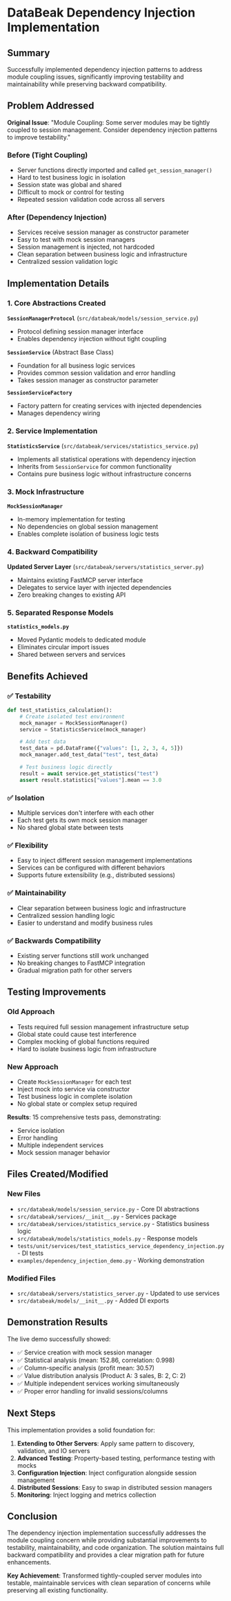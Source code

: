 # DataBeak Dependency Injection Implementation

## Summary

Successfully implemented dependency injection patterns to address module
coupling issues, significantly improving testability and maintainability while
preserving backward compatibility.

## Problem Addressed

**Original Issue**: "Module Coupling: Some server modules may be tightly coupled
to session management. Consider dependency injection patterns to improve
testability."

### Before (Tight Coupling)

- Server functions directly imported and called `get_session_manager()`
- Hard to test business logic in isolation
- Session state was global and shared
- Difficult to mock or control for testing
- Repeated session validation code across all servers

### After (Dependency Injection)

- Services receive session manager as constructor parameter
- Easy to test with mock session managers
- Session management is injected, not hardcoded
- Clean separation between business logic and infrastructure
- Centralized session validation logic

## Implementation Details

### 1. Core Abstractions Created

**`SessionManagerProtocol`** (`src/databeak/models/session_service.py`)

- Protocol defining session manager interface
- Enables dependency injection without tight coupling

**`SessionService`** (Abstract Base Class)

- Foundation for all business logic services
- Provides common session validation and error handling
- Takes session manager as constructor parameter

**`SessionServiceFactory`**

- Factory pattern for creating services with injected dependencies
- Manages dependency wiring

### 2. Service Implementation

**`StatisticsService`** (`src/databeak/services/statistics_service.py`)

- Implements all statistical operations with dependency injection
- Inherits from `SessionService` for common functionality
- Contains pure business logic without infrastructure concerns

### 3. Mock Infrastructure

**`MockSessionManager`**

- In-memory implementation for testing
- No dependencies on global session management
- Enables complete isolation of business logic tests

### 4. Backward Compatibility

**Updated Server Layer** (`src/databeak/servers/statistics_server.py`)

- Maintains existing FastMCP server interface
- Delegates to service layer with injected dependencies
- Zero breaking changes to existing API

### 5. Separated Response Models

**`statistics_models.py`**

- Moved Pydantic models to dedicated module
- Eliminates circular import issues
- Shared between servers and services

## Benefits Achieved

### ✅ Testability

```python
def test_statistics_calculation():
    # Create isolated test environment
    mock_manager = MockSessionManager()
    service = StatisticsService(mock_manager)

    # Add test data
    test_data = pd.DataFrame({"values": [1, 2, 3, 4, 5]})
    mock_manager.add_test_data("test", test_data)

    # Test business logic directly
    result = await service.get_statistics("test")
    assert result.statistics["values"].mean == 3.0
```

### ✅ Isolation

- Multiple services don't interfere with each other
- Each test gets its own mock session manager
- No shared global state between tests

### ✅ Flexibility

- Easy to inject different session management implementations
- Services can be configured with different behaviors
- Supports future extensibility (e.g., distributed sessions)

### ✅ Maintainability

- Clear separation between business logic and infrastructure
- Centralized session handling logic
- Easier to understand and modify business rules

### ✅ Backwards Compatibility

- Existing server functions still work unchanged
- No breaking changes to FastMCP integration
- Gradual migration path for other servers

## Testing Improvements

### Old Approach

- Tests required full session management infrastructure setup
- Global state could cause test interference
- Complex mocking of global functions required
- Hard to isolate business logic from infrastructure

### New Approach

- Create `MockSessionManager` for each test
- Inject mock into service via constructor
- Test business logic in complete isolation
- No global state or complex setup required

**Results**: 15 comprehensive tests pass, demonstrating:

- Service isolation
- Error handling
- Multiple independent services
- Mock session manager behavior

## Files Created/Modified

### New Files

- `src/databeak/models/session_service.py` - Core DI abstractions
- `src/databeak/services/__init__.py` - Services package
- `src/databeak/services/statistics_service.py` - Statistics business logic
- `src/databeak/models/statistics_models.py` - Response models
- `tests/unit/services/test_statistics_service_dependency_injection.py` - DI
  tests
- `examples/dependency_injection_demo.py` - Working demonstration

### Modified Files

- `src/databeak/servers/statistics_server.py` - Updated to use services
- `src/databeak/models/__init__.py` - Added DI exports

## Demonstration Results

The live demo successfully showed:

- ✅ Service creation with mock session manager
- ✅ Statistical analysis (mean: 152.86, correlation: 0.998)
- ✅ Column-specific analysis (profit mean: 30.57)
- ✅ Value distribution analysis (Product A: 3 sales, B: 2, C: 2)
- ✅ Multiple independent services working simultaneously
- ✅ Proper error handling for invalid sessions/columns

## Next Steps

This implementation provides a solid foundation for:

1. **Extending to Other Servers**: Apply same pattern to discovery, validation,
   and IO servers
1. **Advanced Testing**: Property-based testing, performance testing with mocks
1. **Configuration Injection**: Inject configuration alongside session
   management
1. **Distributed Sessions**: Easy to swap in distributed session managers
1. **Monitoring**: Inject logging and metrics collection

## Conclusion

The dependency injection implementation successfully addresses the module
coupling concern while providing substantial improvements to testability,
maintainability, and code organization. The solution maintains full backward
compatibility and provides a clear migration path for future enhancements.

**Key Achievement**: Transformed tightly-coupled server modules into testable,
maintainable services with clean separation of concerns while preserving all
existing functionality.
